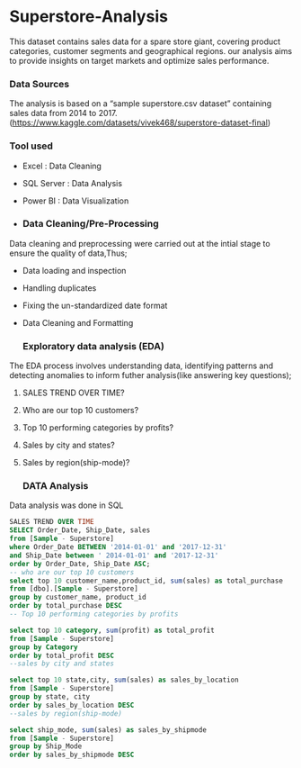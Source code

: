 # Superstore-Analysis
This dataset contains sales data for a spare store giant, covering product categories, customer segments and geographical regions. our analysis aims to provide insights on target markets and optimize sales performance.

### Data Sources
The analysis is based on a “sample superstore.csv dataset” containing sales data from 2014 to 2017.
(https://www.kaggle.com/datasets/vivek468/superstore-dataset-final)

### Tool used
-  Excel : Data Cleaning
-  SQL Server : Data Analysis
-  Power BI : Data Visualization

-  ### Data Cleaning/Pre-Processing
Data cleaning and preprocessing were carried out at the intial stage to ensure the quality of data,Thus;
- Data loading and inspection
- Handling duplicates
- Fixing the un-standardized date format
- Data Cleaning and Formatting

  ###  Exploratory data analysis (EDA)
The EDA process involves understanding data, identifying patterns and detecting anomalies to inform futher analysis(like answering key questions);

1. SALES TREND OVER TIME?
2. Who are our top 10 customers?
3. Top 10 performing categories by profits?
4. Sales by city and states?
5. Sales by region(ship-mode)?

   ### DATA Analysis
Data analysis was done in SQL

 ~~~sql
SALES TREND OVER TIME
 SELECT Order_Date, Ship_Date, sales
 from [Sample - Superstore]
 where Order_Date BETWEEN '2014-01-01' and '2017-12-31'
 and Ship_Date between ' 2014-01-01' and '2017-12-31'
 order by Order_Date, Ship_Date ASC;
-- who are our top 10 customers
select top 10 customer_name,product_id, sum(sales) as total_purchase
from [dbo].[Sample - Superstore]
group by customer_name, product_id
order by total_purchase DESC
-- Top 10 performing categories by profits

select top 10 category, sum(profit) as total_profit
from [Sample - Superstore]
group by Category
order by total_profit DESC
--sales by city and states

select top 10 state,city, sum(sales) as sales_by_location
from [Sample - Superstore]
group by state, city
order by sales_by_location DESC
--sales by region(ship-mode)

select ship_mode, sum(sales) as sales_by_shipmode
from [Sample - Superstore]
group by Ship_Mode
order by sales_by_shipmode DESC
~~~












